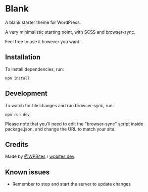 # Blank

A blank starter theme for WordPress.

A very minimalistic starting point, with SCSS and browser-sync.

Feel free to use it however you want.

## Installation

To install dependencies, run:

```
npm install
```

## Development

To watch for file changes and run browser-sync, run:

```
npm run dev
```

Please note that you'll need to edit the "browser-sync" script inside package.json, and change the URL to match your site.

## Credits

Made by [@WPBites](https://www.youtube.com/@wpbites) / [wpbites.dev](https://wpbites.dev).

## Known issues

- Remember to stop and start the server to update changes